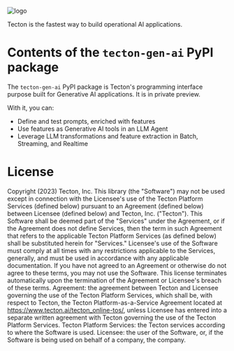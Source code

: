 ![logo](https://s3.us-west-2.amazonaws.com/tecton.ai.public/documentation/pypi/tecton-logo.svg)

Tecton is the fastest way to build operational AI applications.

# Contents of the `tecton-gen-ai` PyPI package

The `tecton-gen-ai` PyPI package is Tecton's programming interface purpose built for Generative AI applications. It is in private preview.

With it, you can:
- Define and test prompts, enriched with features
- Use features as Generative AI tools in an LLM Agent
- Leverage LLM transformations and feature extraction in Batch, Streaming, and Realtime

# License

Copyright (2023) Tecton, Inc. This library (the "Software") may not be used except in connection with the Licensee's use
of the Tecton Platform Services (defined below) pursuant to an Agreement (defined below) between Licensee (defined
below) and Tecton, Inc. ("Tecton"). This Software shall be deemed part of the "Services" under the Agreement, or if the
Agreement does not define Services, then the term in such Agreement that refers to the applicable Tecton Platform
Services (as defined below) shall be substituted herein for "Services." Licensee's use of the Software must comply at
all times with any restrictions applicable to the Services, generally, and must be used in accordance with any
applicable documentation. If you have not agreed to an Agreement or otherwise do not agree to these terms, you may not
use the Software. This license terminates automatically upon the termination of the Agreement or Licensee's breach of
these terms. Agreement: the agreement between Tecton and Licensee governing the use of the Tecton Platform Services,
which shall be, with respect to Tecton, the Tecton Platform-as-a-Service Agreement located
at https://www.tecton.ai/tecton_online-tos/, unless Licensee has entered into a separate written agreement with Tecton
governing the use of the Tecton Platform Services. Tecton Platform Services: the Tecton services according to where the
Software is used. Licensee: the user of the Software, or, if the Software is being used on behalf of a company, the
company.

